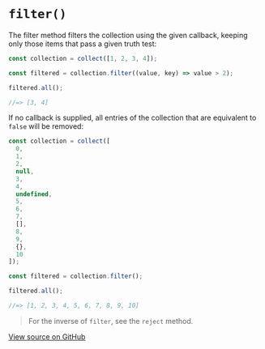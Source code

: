 # `filter()`

The filter method filters the collection using the given callback, keeping only those items that pass a given truth test:

```js
const collection = collect([1, 2, 3, 4]);

const filtered = collection.filter((value, key) => value > 2);

filtered.all();

//=> [3, 4]
```

If no callback is supplied, all entries of the collection that are equivalent to `false` will be removed:

```js
const collection = collect([
  0,
  1,
  2,
  null,
  3,
  4,
  undefined,
  5,
  6,
  7,
  [],
  8,
  9,
  {},
  10
]);

const filtered = collection.filter();

filtered.all();

//=> [1, 2, 3, 4, 5, 6, 7, 8, 9, 10]
```

> For the inverse of `filter`, see the `reject` method.




[View source on GitHub](https://github.com/ecrmnn/collect.js/blob/master/src/methods/filter.js)